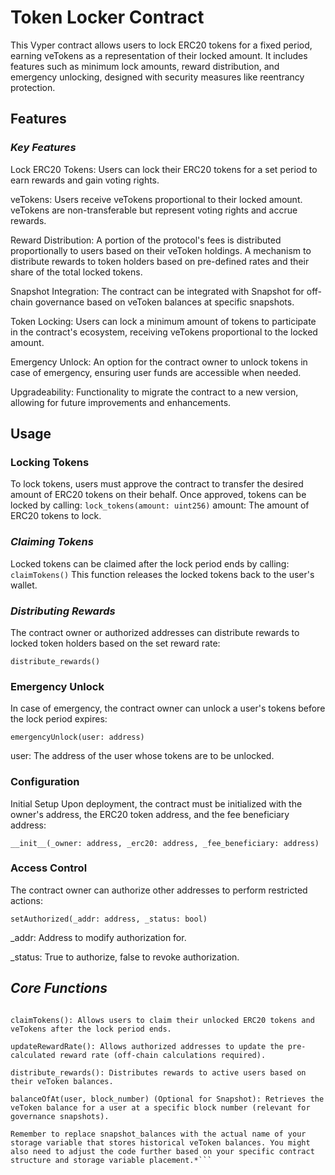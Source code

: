 # **Token Locker Contract**

This Vyper contract allows users to lock ERC20 tokens for a fixed period, earning veTokens as a representation of their locked amount. It includes features such as minimum lock amounts, reward distribution, and emergency unlocking, designed with security measures like reentrancy protection. 

## **Features**

### *Key Features*
Lock ERC20 Tokens: Users can lock their ERC20 tokens for a set period to earn rewards and gain voting rights.

veTokens: Users receive veTokens proportional to their locked amount. veTokens are non-transferable but represent voting rights and accrue rewards.

Reward Distribution: A portion of the protocol's fees is distributed proportionally to users based on their veToken holdings. A mechanism to distribute rewards to token holders based on pre-defined rates and their share of the total locked tokens.

Snapshot Integration: The contract can be integrated with Snapshot for off-chain governance based on veToken balances at specific snapshots.

Token Locking: Users can lock a minimum amount of tokens to participate in the contract's ecosystem, receiving veTokens proportional to the locked amount.

Emergency Unlock: An option for the contract owner to unlock tokens in case of emergency, ensuring user funds are accessible when needed.

Upgradeability: Functionality to migrate the contract to a new version, allowing for future improvements and enhancements.

## **Usage**

### **Locking Tokens**

To lock tokens, users must approve the contract to transfer the desired amount of ERC20 tokens on their behalf. Once approved, tokens can be locked by calling:
```lock_tokens(amount: uint256)```
amount: The amount of ERC20 tokens to lock.

### *Claiming Tokens*

Locked tokens can be claimed after the lock period ends by calling:
```claimTokens()```
This function releases the locked tokens back to the user's wallet.

### *Distributing Rewards*

The contract owner or authorized addresses can distribute rewards to locked token holders based on the set reward rate:

```distribute_rewards()```

### **Emergency Unlock**

In case of emergency, the contract owner can unlock a user's tokens before the lock period expires:

```emergencyUnlock(user: address)```

user: The address of the user whose tokens are to be unlocked.

### **Configuration**

Initial Setup
Upon deployment, the contract must be initialized with the owner's address, the ERC20 token address, and the fee beneficiary address:

```__init__(_owner: address, _erc20: address, _fee_beneficiary: address)```

### **Access Control**

The contract owner can authorize other addresses to perform restricted actions:

```setAuthorized(_addr: address, _status: bool)```

_addr: Address to modify authorization for.

_status: True to authorize, false to revoke authorization.


## *Core Functions*

```lock_tokens(amount): Allows users to lock their ERC20 tokens for a set period.

claimTokens(): Allows users to claim their unlocked ERC20 tokens and veTokens after the lock period ends.

updateRewardRate(): Allows authorized addresses to update the pre-calculated reward rate (off-chain calculations required).

distribute_rewards(): Distributes rewards to active users based on their veToken balances.

balanceOfAt(user, block_number) (Optional for Snapshot): Retrieves the veToken balance for a user at a specific block number (relevant for governance snapshots).

Remember to replace snapshot_balances with the actual name of your storage variable that stores historical veToken balances. You might also need to adjust the code further based on your specific contract structure and storage variable placement.*```


